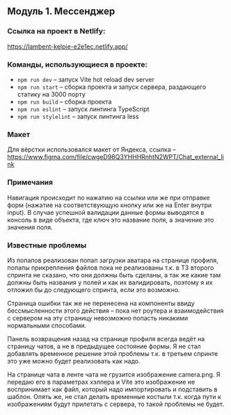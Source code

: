 ## Модуль 1. Мессенджер

### Ссылка на проект в Netlify:
https://lambent-kelpie-e2e1ec.netlify.app/

### Команды, использующиеся в проекте:
- `npm run dev` – запуск Vite hot reload dev server
- `npm run start` – сборка проекта и запуск сервера, раздающего статику на 3000 порту
- `npm run build` – сборка проекта
- `npm run eslint` – запуск линтинга TypeScript
- `npm run stylelint` – запуск линтинга less

### Макет
Для вёрстки использовался макет от Яндекса, ссылка – https://www.figma.com/file/cwgeD98Q3YHHHRnhtN2WPT/Chat_external_link

### Примечания
Навигация происходит по нажатию на ссылки или же при отправке форм (нажатие на соответствующую кнопку или же на Enter внутри input).
В случае успешной валидации данные формы выводятся в консоль в виде объекта, где ключ это название поля, а значение это значения поля.

### Известные проблемы
Из попапов реализован попап загрузки аватара на странице профиля, попапы прикрепления файлов пока не реализованы т.к. в ТЗ второго спринта не сказано, 
что они должны быть сделаны, а так же какие там должны быть названия у полей и как их валидировать, поэтому я их отложил бы до следующего спринта, 
если это возможно.

Страница ошибки так же не перенесена на компоненты ввиду бессмысленности этого действия – пока нет роутера и взаимодействия с сервером на эту 
страницу невозможно попасть никакими нормальными способами.

Панель возвращения назад на странице профиля всегда ведёт на страницу чатов, а не в предыдущее состояние формы. Я не стал добавлять временное решение этой
проблемы т.к. в третьем спринте это уже можно будет реализовать как надо.

На странице чата в ленте чата не грузится изображение camera.png. Я передаю его в параметрах хэлпера и Vite это изображение не воспринимает как файл, 
который надо импортировать и подставить в шаблон. Опять же, не стал делать временные костыли т.к. когда пути к изображениям будут прилетать с сервера, то
такой проблемы не будет.

